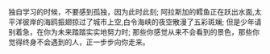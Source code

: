 独自学习的时候，不要感到孤独，因为此时此刻;
阿拉斯加的鳕鱼正在跃出水面,太平洋彼岸的海鸥振翅掠过了城市上空,白令海峡的夜空散漫了五彩斑斓;
但是少年请别着急，在你为未来踏踏实实地努力时;
那些你感觉从来不会看到的景色，那些你觉得终身不会遇到的人，正一步步向你走来。